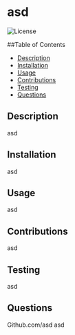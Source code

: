
# asd

![License](https://img.shields.io/badge/License-asd-green.svg)

##Table of Contents
* [Description](#Description)
* [Installation](#Installation)
* [Usage](#Usage)
* [Contributions](#Contributions)
* [Testing](#Testing)
* [Questions](#Questions)

## Description
asd

## Installation
asd

## Usage
asd

## Contributions
asd

## Testing
asd

## Questions
Github.com/asd
asd
